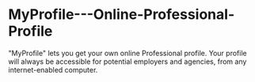 # MyProfile---Online-Professional-Profile
"MyProfile" lets you get your own online Professional profile. Your profile will always be accessible for potential employers and agencies, from any internet-enabled computer.
